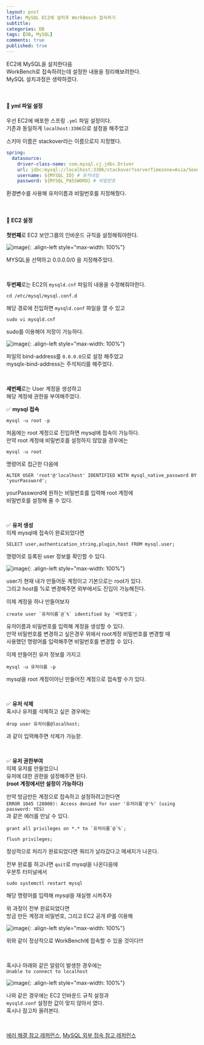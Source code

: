```yaml
---
layout: post
title: MySQL EC2에 설치후 WorkBench 접속하기
subtitle: 
categories: DB
tags: [DB, MySQL]
comments: true
published: true
---
```


EC2에 MySQL을 설치한다음  
WorkBench로 접속하려는데 설정한 내용을 정리해보려한다.  
MySQL 설치과정은 생략하겠다.

<br/>

#### 📌 yml 파일 설정

우선 EC2에 배포한 스프링 `.yml` 파일 설정이다.  
기존과 동일하게 `localhost:3306`으로 설정을 해주었고  

스키마 이름은 stackover라는 이름으로지 지정했다.

```yaml
spring:
  datasource:
    driver-class-name: com.mysql.cj.jdbc.Driver
    url: jdbc:mysql://localhost:3306/stackover?serverTimezone=Asia/Seoul # 포트넘버, 스키마이름
    username: ${MYSQL_ID} # 유저네임
    password: ${MYSQL_PASSWORD} # 비밀번호
```

환경변수를 사용해 유저이름과 비밀번호를 지정해줬다.

<br/>

#### 📌 EC2 설정

**첫번쨰**로 EC2 보안그룹의 인바운드 규칙을 설정해줘야한다.

![image](https://lh3.googleusercontent.com/u/0/drive-viewer/AFDK6gN095iTdhlGaDzXDoZONY9_byOM5RVo22mey2JsVdznjSR1iAFXH3SeeTRFq2MaN2FCRYRU7O8iAwqpF0rpulNSiOhkKg=w1920-h920){: .align-left style="max-width: 100%"}

MYSQL을 선택하고 0.0.0.0/0 을 지정해주었다.  

<br/>

**두번째**로는 EC2의 `mysqld.cnf` 파일의 내용을 수정해줘야한다.  

```shell
cd /etc/mysql/mysql.conf.d
```
해당 경로에 진입하면 `mysqld.conf` 파일을 열 수 있고  

```shell
sudo vi mysqld.cnf
```
sudo를 이용해야 저장이 가능하다.  

![image](https://lh3.googleusercontent.com/u/0/drive-viewer/AFDK6gOPpSA6Dj0VxEP0QUnOJuYtmaV64BdOTsIT_o2mvPCkZHCKxSQaPSVtVXAc4UZqFLGDwoyFIrAOfKw8_9fq_2oG6lFG=w1920-h920){: .align-left style="max-width: 100%"}

파일의 bind-address를 `0.0.0.0`으로 설정 해주었고  
mysqlx-bind-address는 주석처리를 해주었다.  

<br/>  

**세번째**로는 User 계정을 생성하고  
해당 계정에 권한을 부여해주었다.  

✅ **mysql 접속**

```shell
mysql -u root -p
```
처음에는 root 계정으로 진입하면 mysql에 접속이 가능하다.  
만약 root 계정에 비밀번호를 설정하지 않았을 경우에는  

```shell
mysql -u root
```
명령어로 접근한 다음에  
```shell
ALTER USER 'root'@'localhost' IDENTIFIED WITH mysql_native_password BY 'yourPassword';
```
yourPassword에 원하는 비밀번호를 입력해 root 계정에  
비밀번호를 설정해 줄 수 있다.  

<br/>

✅ **유저 생성**  
이제 mysql에 접속이 완료되었다면  

```shell
SELECT user,authentication_string,plugin,host FROM mysql.user;
```
명령어로 등록된 user 정보를 확인할 수 있다.  

![image](https://lh3.googleusercontent.com/u/0/drive-viewer/AFDK6gO-FEGjAwEuSnVLX_OZnmrstM6XDpJZRgPzMGhUCNxJJmQ-ob0QO97XihuOkInNrM8Iy0-9WSM9bBu9z1kaeUmBM_cErg=w1920-h920){: .align-left style="max-width: 100%"}

user가 현재 내가 만들어둔 계정이고 기본으로는 root가 있다.  
그리고 host를 %로 변경해주면 외부에서도 진입이 가능해진다.  

이제 계정을 하나 만들어보자  
```shell
create user `유저이름`@`%` identified by `비밀번호`;
```
유저이름과 비밀번호를 입력해 계정을 생성할 수 있다.  
만약 비밀번호를 변경하고 싶은경우 위에서 root계정 비밀번호를 변경할 때  
사용했던 명령어를 입력해주면 비밀번호를 변경할 수 있다.  

이제 만들어진 유저 정보를 가지고  
```shell
mysql -u 유저이름 -p
```
mysql을 root 계정이아닌 만들어진 계정으로 접속할 수가 있다.

<br/>

✅ **유저 삭제**  
혹시나 유저를 삭제하고 싶은 경우에는  
```shell
drop user 유저이름@localhost;
```
과 같이 입력해주면 삭제가 가능핟.

<br/>

✅ **유저 권한부여**  
이제 유저를 만들었으니  
유저에 대한 권한을 설정해주면 된다.  
**(root 계정에서만 설정이 가능하다)**  

만약 방금만든 계정으로 접속하고 설정하려고한다면  
`ERROR 1045 (28000): Access denied for user '유저이름'@'%' (using password: YES)`  
과 같은 에러를 만날 수 있다.


```shell
grant all privileges on *.* to `유저이름`@`%`;
```
```shell
flush privileges;
```
정상적으로 처리가 완료되었다면 쿼리가 날라갔다고 메세지가 나온다.   


전부 완료를 하고나면 `quit`로 mysql을 나온다음에  
우분투 터미널에서
```shell
sudo systemctl restart mysql
```
해당 명령어를 입력해 mysql을 재실행 시켜주자  

위 과정이 전부 완료되었다면  
방금 만든 계정과 비밀번호, 그리고 EC2 공개 IP를 이용해

![image](https://lh3.googleusercontent.com/u/0/drive-viewer/AFDK6gNtl81ccvr2i_SPrMZV_lXTrzZ82HmAX4GffSwHZ0ZRV69bgx16OnwlRwzCVC5YdY1AZL3XQU4lMfH71k-aaMFMmcaIOA=w1920-h921){: .align-left style="max-width: 100%"}

위와 같이 정상적으로 WorkBench에 접속할 수 있을 것이다!!!

<br/>

혹시나 아래와 같은 알람이 발생한 경우에는  
`Unable to connect to localhost`

![image](https://lh3.googleusercontent.com/u/0/drive-viewer/AFDK6gNjgebqbY9sS3D33Pd29TXwqg6DDU4JIE9Go_c3XFDnw_1RgPPaIsywivrZapu1dPIvXURNgUn-mwRKe4kMYuh2uyuOGw=w1000-h920){: .align-left style="max-width: 100%"}

나와 같은 경우에는 EC2 인바운드 규칙 설정과   
`mysqld.conf` 설정한 값이 맞지 않아서 였다.  
혹시나 참고차 올려본다.



<br/>

[에러 해결 참고 레퍼런스], [MySQL 외부 접속 참고 레퍼런스]


[에러 해결 참고 레퍼런스]: https://changun516.tistory.com/55  
[MySQL 외부 접속 참고 레퍼런스]: https://velog.io/@woals4815/MySQL-%EC%99%B8%EB%B6%80-%EC%A0%91%EC%86%8D-%ED%95%98%EA%B8%B0MySQLWorkbench-%EC%9D%B4%EC%9A%A9